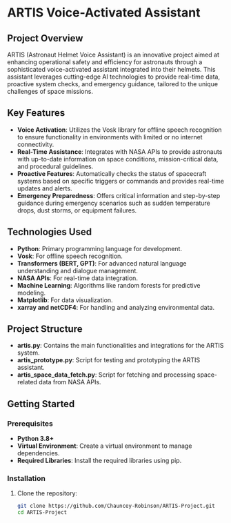 # ARTIS Voice-Activated Assistant

## Project Overview

ARTIS (Astronaut Helmet Voice Assistant) is an innovative project aimed at enhancing operational safety and efficiency for astronauts through a sophisticated voice-activated assistant integrated into their helmets. This assistant leverages cutting-edge AI technologies to provide real-time data, proactive system checks, and emergency guidance, tailored to the unique challenges of space missions.

## Key Features

- **Voice Activation**: Utilizes the Vosk library for offline speech recognition to ensure functionality in environments with limited or no internet connectivity.
- **Real-Time Assistance**: Integrates with NASA APIs to provide astronauts with up-to-date information on space conditions, mission-critical data, and procedural guidelines.
- **Proactive Features**: Automatically checks the status of spacecraft systems based on specific triggers or commands and provides real-time updates and alerts.
- **Emergency Preparedness**: Offers critical information and step-by-step guidance during emergency scenarios such as sudden temperature drops, dust storms, or equipment failures.

## Technologies Used

- **Python**: Primary programming language for development.
- **Vosk**: For offline speech recognition.
- **Transformers (BERT, GPT)**: For advanced natural language understanding and dialogue management.
- **NASA APIs**: For real-time data integration.
- **Machine Learning**: Algorithms like random forests for predictive modeling.
- **Matplotlib**: For data visualization.
- **xarray and netCDF4**: For handling and analyzing environmental data.

## Project Structure

- **artis.py**: Contains the main functionalities and integrations for the ARTIS system.
- **artis_prototype.py**: Script for testing and prototyping the ARTIS assistant.
- **artis_space_data_fetch.py**: Script for fetching and processing space-related data from NASA APIs.

## Getting Started

### Prerequisites

- **Python 3.8+**
- **Virtual Environment**: Create a virtual environment to manage dependencies.
- **Required Libraries**: Install the required libraries using pip.

### Installation

1. Clone the repository:
   ```bash
   git clone https://github.com/Chauncey-Robinson/ARTIS-Project.git
   cd ARTIS-Project
